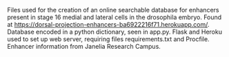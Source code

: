 Files used for the creation of an online searchable database for enhancers present in stage 16 medial and lateral cells in the drosophila embryo. Found at https://dorsal-projection-enhancers-ba6922216f71.herokuapp.com/.
Database encoded in a python dictionary, seen in app.py. Flask and Heroku used to set up web server, requiring files requirements.txt and Procfile. Enhancer information from Janelia Research Campus.
